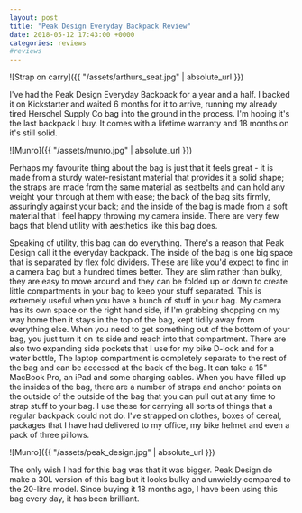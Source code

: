 ```yaml
---
layout: post
title: "Peak Design Everyday Backpack Review"
date: 2018-05-12 17:43:00 +0000
categories: reviews
#reviews
---
```


![Strap on carry]({{ "/assets/arthurs_seat.jpg" | absolute_url }})

I've had the Peak Design Everyday Backpack for a year and a half. I backed it on Kickstarter and waited 6 months for it to arrive, running my already tired Herschel Supply Co bag into the ground in the process. I'm hoping it's the last backpack I buy. It comes with a lifetime warranty and 18 months on it's still solid. 

![Munro]({{ "/assets/munro.jpg" | absolute_url }})

Perhaps my favourite thing about the bag is just that it feels great - it is made from a sturdy water-resistant material that provides it a solid shape; the straps are made from the same material as seatbelts and can hold any weight your through at them with ease; the back of the bag sits firmly, assuringly against your back; and the inside of the bag is made from a soft material that I feel happy throwing my camera inside. There are very few bags that blend utility with aesthetics like this bag does.

Speaking of utility, this bag can do everything. There's a reason that Peak Design call it the everyday backpack. The inside of the bag is one big space that is separated by flex fold dividers. These are like you'd expect to find in a camera bag but a hundred times better. They are slim rather than bulky, they are easy to move around and they can be folded up or down to create little compartments in your bag to keep your stuff separated. This is extremely useful when you have a bunch of stuff in your bag. My camera has its own space on the right hand side, if I'm grabbing shopping on my way home then it stays in the top of the bag, kept tidily away from everything else. When you need to get something out of the bottom of your bag, you just turn it on its side and reach into that compartment. There are also two expanding side pockets that I use for my bike D-lock and for a water bottle, The laptop compartment is completely separate to the rest of the bag and can be accessed at the back of the bag. It can take a 15" MacBook Pro, an iPad and some charging cables. When you have filled up the insides of the bag, there are a number of straps and anchor points on the outside of the outside of the bag that you can pull out at any time to strap stuff to your bag. I use these for carrying all sorts of things that a regular backpack could not do. I've strapped on clothes, boxes of cereal, packages that I have had delivered to my office, my bike helmet and even a pack of three pillows.


![Munro]({{ "/assets/peak_design.jpg" | absolute_url }})

The only wish I had for this bag was that it was bigger. Peak Design do make a 30L version of this bag but it looks bulky and unwieldy compared to the 20-litre model. Since buying it 18 months ago, I have been using this bag every day, it has been brilliant. 